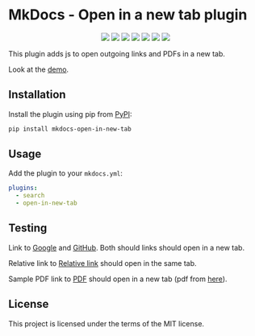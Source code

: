 # MkDocs - Open in a new tab plugin

<p align="center">
<a href="https://hits.seeyoufarm.com"><img src="https://hits.seeyoufarm.com/api/count/incr/badge.svg?url=https%3A%2F%2Fgithub.com%2FJakubAndrysek%2Fmkdocs-open-in-new-tab&count_bg=%2379C83D&title_bg=%23555555&icon=&icon_color=%23E7E7E7&title=hits&edge_flat=true"/></a>
<img src="https://img.shields.io/github/license/JakubAndrysek/mkdocs-open-in-new-tab?style=flat-square">
<img src="https://img.shields.io/github/v/release/JakubAndrysek/mkdocs-open-in-new-tab?style=flat-square">
<img src="https://img.shields.io/github/stars/JakubAndrysek/mkdocs-open-in-new-tab?style=flat-square">
<img src="https://img.shields.io/github/forks/JakubAndrysek/mkdocs-open-in-new-tab?style=flat-square">
<img src="https://img.shields.io/github/issues/JakubAndrysek/mkdocs-open-in-new-tab?style=flat-square">
<img src="https://static.pepy.tech/personalized-badge/mkdocs-open-in-new-tab?period=month&units=international_system&left_color=black&right_color=orange&left_text=Downloads">


</p>

This plugin adds js to open outgoing links and PDFs in a new tab.

Look at the [demo](https://newtab.kubaandrysek.cz/).

## Installation

Install the plugin using pip from [PyPI](https://pypi.org/project/mkdocs-open-in-new-tab/):

```bash
pip install mkdocs-open-in-new-tab
```

## Usage

Add the plugin to your `mkdocs.yml`:

```yaml
plugins:
  - search
  - open-in-new-tab
```


## Testing
Link to [Google](https://google.com) and [GitHub](https://github.com).
Both should links should open in a new tab.

Relative link to [Relative link](./docs/RelativeLink.md) should open in the same tab.

Sample PDF link to [PDF](./docs/assets/sample.pdf) should open in a new tab (pdf from [here](https://www.africau.edu/images/default/sample.pdf)).

## License

This project is licensed under the terms of the MIT license.